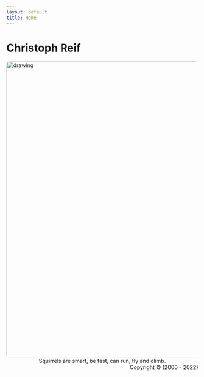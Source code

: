 ```yaml
--- 
layout: default 
title: Home 
---
```


# Christoph Reif

<div>
    <img src="https://www.wildlifeonline.me.uk/assets/ugc/gallery/lawn_grey_squirrel.jpg" 
        alt   = "drawing" 
        width = "777"
        style = "border-radius: 0.5em"
        />
    <center>
        Squirrels are smart, be fast, can run, fly and climb.
    </center>
    <div style="text-align:right">Copyright © (2000 - 2022)</div>
<div>


